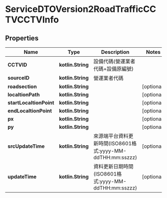 
# ServiceDTOVersion2RoadTrafficCCTVCCTVInfo

## Properties
Name | Type | Description | Notes
------------ | ------------- | ------------- | -------------
**CCTVID** | **kotlin.String** | 設備代碼(營運業者代碼+設備原編號) | 
**sourceID** | **kotlin.String** | 營運業者代碼 | 
**roadsection** | **kotlin.String** |  |  [optional]
**localtionPath** | **kotlin.String** |  |  [optional]
**startLocaltionPoint** | **kotlin.String** |  |  [optional]
**endLocaltionPoint** | **kotlin.String** |  |  [optional]
**px** | **kotlin.String** |  |  [optional]
**py** | **kotlin.String** |  |  [optional]
**srcUpdateTime** | **kotlin.String** | 來源端平台資料更新時間(ISO8601格式:yyyy-MM-ddTHH:mm:sszzz) |  [optional]
**updateTime** | **kotlin.String** | 資料更新日期時間(ISO8601格式:yyyy-MM-ddTHH:mm:sszzz) |  [optional]



